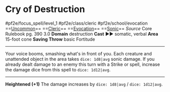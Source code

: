 # Cry of Destruction
#pf2e/focus_spell/level_1 #pf2e/class/cleric #pf2e/school/evocation 
==[Uncommon](rules/traits/uncommon.md)== ==[Cleric](rules/traits/cleric.md)== ==[Evocation](rules/traits/evocation.md)== ==[Sonic](rules/traits/sonic.md)==
*Source* Core Rulebook pg. 390 3.0
**Domain** destruction
**Cast** ►► somatic, verbal
**Area** 15-foot cone
**Saving Throw** basic Fortitude

---
Your voice booms, smashing what's in front of you. Each creature and unattended object in the area takes `dice: 1d8|avg` sonic damage. If you already dealt damage to an enemy this turn with a Strike or spell, increase the damage dice from this spell to `dice: 1d12|avg`.

<hr>

**Heightened (+1)** The damage increases by `dice: 1d8|avg` / `dice: 1d12|avg`.